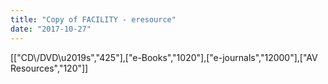 ```yaml
---
title: "Copy of FACILITY - eresource"
date: "2017-10-27"
---
```


\[\["CD\\/DVD\\u2019s","425"\],\["e-Books","1020"\],\["e-journals","12000"\],\["AV Resources","120"\]\]
